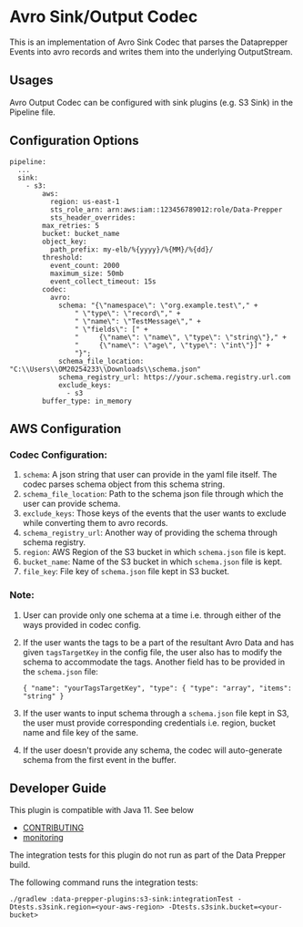 # Avro Sink/Output Codec

This is an implementation of Avro Sink Codec that parses the Dataprepper Events into avro records and writes them into the underlying OutputStream.

## Usages

Avro Output Codec can be configured with sink plugins (e.g. S3 Sink) in the Pipeline file. 

## Configuration Options

```
pipeline:
  ...
  sink:
    - s3:
        aws:
          region: us-east-1
          sts_role_arn: arn:aws:iam::123456789012:role/Data-Prepper
          sts_header_overrides:
        max_retries: 5
        bucket: bucket_name
        object_key:
          path_prefix: my-elb/%{yyyy}/%{MM}/%{dd}/
        threshold:
          event_count: 2000
          maximum_size: 50mb
          event_collect_timeout: 15s
        codec:
          avro:
            schema: "{\"namespace\": \"org.example.test\"," +
                " \"type\": \"record\"," +
                " \"name\": \"TestMessage\"," +
                " \"fields\": [" +
                "     {\"name\": \"name\", \"type\": \"string\"}," +
                "     {\"name\": \"age\", \"type\": \"int\"}]" +
                "}";
            schema_file_location: "C:\\Users\\OM20254233\\Downloads\\schema.json"
            schema_registry_url: https://your.schema.registry.url.com
            exclude_keys:
              - s3
        buffer_type: in_memory
```

## AWS Configuration

### Codec Configuration:

1) `schema`: A json string that user can provide in the yaml file itself. The codec parses schema object from this schema string. 
2) `schema_file_location`: Path to the schema json file through which the user can provide schema.
3) `exclude_keys`: Those keys of the events that the user wants to exclude while converting them to avro records.
4) `schema_registry_url`: Another way of providing the schema through schema registry.
5) `region`: AWS Region of the S3 bucket in which `schema.json` file is kept.
6) `bucket_name`: Name of the S3 bucket in which `schema.json` file is kept.
7) `file_key`: File key of `schema.json` file kept in S3 bucket.

### Note:

1) User can provide only one schema at a time i.e. through either of the ways provided in codec config.
2) If the user wants the tags to be a part of the resultant Avro Data and has given `tagsTargetKey` in the config file, the user also has to modify the schema to accommodate the tags. Another field has to be provided in the `schema.json` file:

    `{
   "name": "yourTagsTargetKey",
   "type": { "type": "array",
   "items": "string"
   }`
3) If the user wants to input schema through a `schema.json` file kept in S3, the user must provide corresponding credentials i.e. region, bucket name and file key of the same.
4) If the user doesn't provide any schema, the codec will auto-generate schema from the first event in the buffer.

## Developer Guide

This plugin is compatible with Java 11. See below

- [CONTRIBUTING](https://github.com/opensearch-project/data-prepper/blob/main/CONTRIBUTING.md)
- [monitoring](https://github.com/opensearch-project/data-prepper/blob/main/docs/monitoring.md)

The integration tests for this plugin do not run as part of the Data Prepper build.

The following command runs the integration tests:

```
./gradlew :data-prepper-plugins:s3-sink:integrationTest -Dtests.s3sink.region=<your-aws-region> -Dtests.s3sink.bucket=<your-bucket>
```
